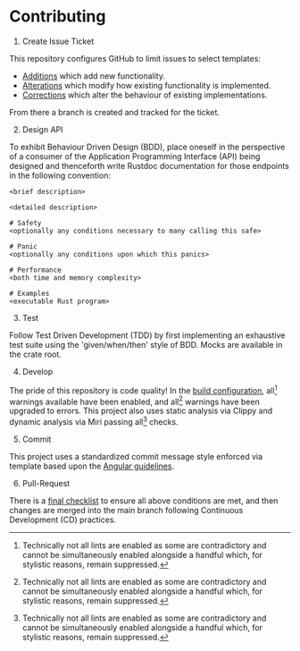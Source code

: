 # Contributing

1. Create Issue Ticket

This repository configures GitHub to limit issues to select templates:

- [Additions](.github/ISSUE_TEMPLATE/addition.md) which add new functionality.
- [Alterations](.github/ISSUE_TEMPLATE/alteration.md) which modify how existing functionality is implemented.
- [Corrections](.github/ISSUE_TEMPLATE/correction.md) which alter the behaviour of existing implementations.

From there a branch is created and tracked for the ticket.

2. Design API

To exhibit Behaviour Driven Design (BDD), place oneself in the perspective
of a consumer of the Application Programming Interface (API) being designed
and thenceforth write Rustdoc documentation for those endpoints in the
following convention:

```
<brief description>

<detailed description>

# Safety
<optionally any conditions necessary to many calling this safe>

# Panic
<optionally any conditions upon which this panics>

# Performance
<both time and memory complexity>

# Examples
<executable Rust program>
```

3. Test

Follow Test Driven Development (TDD) by first implementing an exhaustive test
suite using the 'given/when/then' style of BDD. Mocks are available in the
crate root.

4. Develop

The pride of this repository is code quality! In the
[build configuration](Cargo.toml), all[^1] warnings available have been
enabled, and all[^1] warnings have been upgraded to errors. This project
also uses static analysis via Clippy and dynamic analysis via Miri passing
all[^1] checks.

[^1]: Technically not all lints are enabled as some are contradictory and
      cannot be simultaneously enabled alongside a handful which, for stylistic
      reasons, remain suppressed.

5. Commit

This project uses a standardized commit message style enforced via template
based upon the [Angular guidelines](https://github.com/angular/angular/blob/main/contributing-docs/commit-message-guidelines.md).

6. Pull-Request

There is a [final checklist](.github/pull_request_template.md) to ensure all above conditions are met, and then
changes are merged into the main branch following Continuous Development (CD)
practices.
